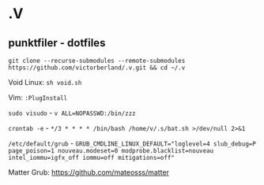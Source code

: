 # .V
## punktfiler - dotfiles

`git clone --recurse-submodules --remote-submodules https://github.com/victorberland/.v.git && cd ~/.v`

Void Linux: `sh void.sh`

Vim: `:PlugInstall`

`sudo visudo` - `v ALL=NOPASSWD:/bin/zzz`

`crontab -e` - `*/3 * * * * /bin/bash /home/v/.s/bat.sh >/dev/null 2>&1`

`/etc/default/grub` - `GRUB_CMDLINE_LINUX_DEFAULT="loglevel=4 slub_debug=P page_poison=1 nouveau.modeset=0 modprobe.blacklist=nouveau intel_iommu=igfx_off iommu=off mitigations=off"`



Matter Grub: https://github.com/mateosss/matter
